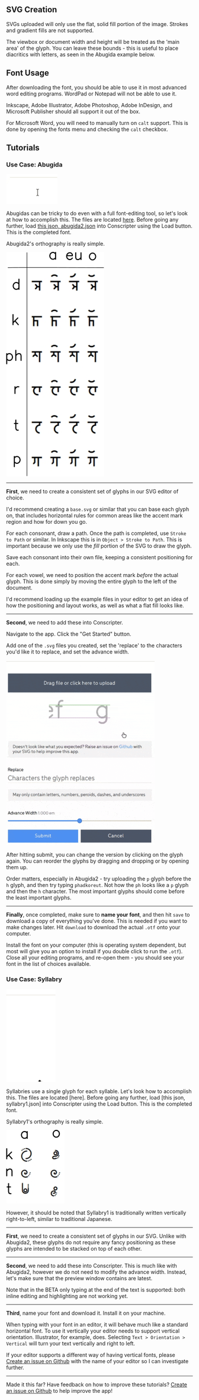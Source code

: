 ## SVG Creation

SVGs uploaded will only use the flat, solid fill portion of the image. Strokes and gradient fills are not supported.

The viewbox or document width and height will be treated as the 'main area' of the glyph. You can leave these bounds - this is useful to place diacritics with letters, as seen in the Abugida example below.

## Font Usage

After downloading the font, you should be able to use it in most advanced word editing programs. WordPad or Notepad will not be able to use it.

Inkscape, Adobe Illustrator, Adobe Photoshop, Adobe InDesign, and Microsoft Publisher should all support it out of the box.

For Microsoft Word, you will need to manually turn on `calt` support. This is done by opening the fonts menu and checking the `calt` checkbox.

## Tutorials

### Use Case: Abugida

![Abugida2 - Phadkoreut](/static/how-to/abugida2/phadkoreut.gif)

Abugidas can be tricky to do even with a full font-editing tool, so let's look at how to accomplish this. The files are located [here](https://github.com/dougrich/conscripter/tree/master/tests/abugida2). Before going any further, load [this json, abugida2.json](https://raw.githubusercontent.com/dougrich/conscripter/master/tests/abugida2/abugida2.json) into Conscripter using the Load button. This is the completed font.

Abugida2's orthography is really simple.

![Abugida2 - Orthography](/static/how-to/abugida2/orthography.png)

---

__First__, we need to create a consistent set of glyphs in our SVG editor of choice. 

I'd recommend creating a `base.svg` or similar that you can base each glyph on, that includes horizontal rules for common areas like the accent mark region and how for down you go.

For each consonant, draw a path. Once the path is completed, use `Stroke to Path` or similar. In Inkscape this is in `Object > Stroke to Path`. This is important because we only use the _fill_ portion of the SVG to draw the glyph.

Save each consonant into their own file, keeping a consistent positioning for each.

For each vowel, we need to position the accent mark _before_ the actual glyph. This is done simply by moving the entire glyph to the left of the document.

I'd recommend loading up the example files in your editor to get an idea of how the positioning and layout works, as well as what a flat fill looks like.

---

__Second__, we need to add these into Conscripter.

Navigate to the app. Click the "Get Started" button.

Add one of the `.svg` files you created, set the 'replace' to the characters you'd like it to replace, and set the advance width.

![Abugida2 - Example uploading the d glyph](/static/how-to/abugida2/upload-d.gif)

After hitting submit, you can change the version by clicking on the glyph again. You can reorder the glyphs by dragging and dropping or by opening them up.

Order matters, especially in Abugida2 - try uploading the `p` glyph before the `h` glyph, and then try typing `phadkoreut`. Not how the `ph` looks like a `p` glyph and then the `h` character. The most important glyphs should come before the least important glyphs.

---

__Finally__, once completed, make sure to __name your font__, and then hit `save` to download a copy of everything you've done. This is needed if you want to make changes later. Hit `download` to download the actual `.otf` onto your computer.

Install the font on your computer (this is operating system dependent, but most will give you an option to install if you double click to run the `.otf`). Close all your editing programs, and re-open them - you should see your font in the list of choices available.

### Use Case: Syllabry

![Syllabry1 - kakonanotato](/static/how-to/syllabry1/kakonanotato.gif)

Syllabries use a single glyph for each syllable. Let's look how to accomplish this. The files are located [here]. Before going any further, load [this json, syllabry1.json] into Conscripter using the Load button. This is the completed font.

Syllabry1's orthography is really simple.

![Syllabry1 - Orthography](/static/how-to/syllabry1/orthography.png)

However, it should be noted that Syllabry1 is traditionally written vertically right-to-left, similar to traditional Japanese.

---

__First__, we need to create a consistent set of glyphs in our SVG. Unlike with Abugida2, these glyphs do not require any fancy positioning as these glyphs are intended to be stacked on top of each other.

---

__Second__, we need to add these into Conscripter. This is much like with Abugida2, however we do not need to modify the advance width. Instead, let's make sure that the preview window contains are latest.

Note that in the BETA only typing at the end of the text is supported: both inline editing and highlighting are not working yet.

---

__Third__, name your font and download it. Install it on your machine.

When typing with your font in an editor, it will behave much like a standard horizontal font. To use it vertically your editor needs to support vertical orientation. Illustrator, for example, does. Selecting `Text > Orientation > Vertical` will turn your text vertically and right to left.

If your editor supports a different way of having vertical fonts, please [Create an issue on Github](https://github.com/dougrich/conscripter/issues/new/choose) with the name of your editor so I can investigate further.

---

Made it this far? Have feedback on how to improve these tutorials? [Create an issue on Github](https://github.com/dougrich/conscripter/issues/new/choose) to help improve the app!